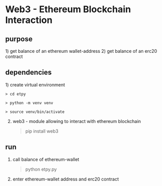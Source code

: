 
<h1>Web3 - Ethereum Blockchain Interaction</h1>

<h2> purpose </h2>
 1) get balance of an ethereum wallet-address
 2) get balance of an erc20 contract

<h2> dependencies </h2>
 1) create virtual environment

    > cd etpy
    
    > python -m venv venv
    
    > source venv/bin/activate
 
 
 2) web3 - module allowing to interact with ethereum blockchain
    
    > pip install web3
 
<h2> run </h2>
 
 1) call balance of ethereum-wallet
    > python etpy.py
 
 2) enter ethereum-wallet address and erc20 contract